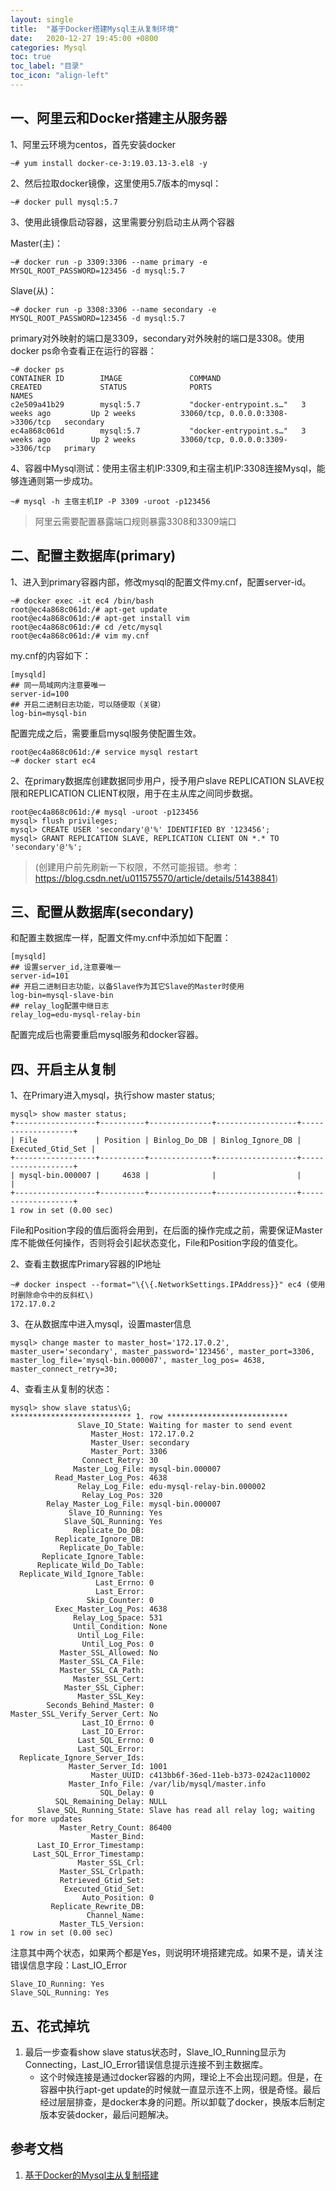 ```yaml
---
layout: single
title:  "基于Docker搭建Mysql主从复制环境"
date:   2020-12-27 19:45:00 +0800
categories: Mysql
toc: true
toc_label: "目录"
toc_icon: "align-left"
---
```


## 一、阿里云和Docker搭建主从服务器
1、阿里云环境为centos，首先安装docker
```
~# yum install docker-ce-3:19.03.13-3.el8 -y
```

2、然后拉取docker镜像，这里使用5.7版本的mysql：
```
~# docker pull mysql:5.7
```

3、使用此镜像启动容器，这里需要分别启动主从两个容器

Master(主)：
```
~# docker run -p 3309:3306 --name primary -e MYSQL_ROOT_PASSWORD=123456 -d mysql:5.7
```

Slave(从)：
```
~# docker run -p 3308:3306 --name secondary -e MYSQL_ROOT_PASSWORD=123456 -d mysql:5.7
```
primary对外映射的端口是3309，secondary对外映射的端口是3308。使用docker ps命令查看正在运行的容器：
```
~# docker ps
CONTAINER ID        IMAGE               COMMAND                  CREATED             STATUS              PORTS                               NAMES
c2e509a41b29        mysql:5.7           "docker-entrypoint.s…"   3 weeks ago         Up 2 weeks          33060/tcp, 0.0.0.0:3308->3306/tcp   secondary
ec4a868c061d        mysql:5.7           "docker-entrypoint.s…"   3 weeks ago         Up 2 weeks          33060/tcp, 0.0.0.0:3309->3306/tcp   primary
```
4、容器中Mysql测试：使用主宿主机IP:3309,和主宿主机IP:3308连接Mysql，能够连通则第一步成功。
```
~# mysql -h 主宿主机IP -P 3309 -uroot -p123456 
```

> 阿里云需要配置暴露端口规则暴露3308和3309端口

## 二、配置主数据库(primary)
1、进入到primary容器内部，修改mysql的配置文件my.cnf，配置server-id。
```
~# docker exec -it ec4 /bin/bash
root@ec4a868c061d:/# apt-get update
root@ec4a868c061d:/# apt-get install vim
root@ec4a868c061d:/# cd /etc/mysql
root@ec4a868c061d:/# vim my.cnf
```
my.cnf的内容如下：
```
[mysqld]
## 同一局域网内注意要唯一
server-id=100  
## 开启二进制日志功能，可以随便取（关键）
log-bin=mysql-bin
```
配置完成之后，需要重启mysql服务使配置生效。
```
root@ec4a868c061d:/# service mysql restart
~# docker start ec4
```

2、在primary数据库创建数据同步用户，授予用户slave REPLICATION SLAVE权限和REPLICATION CLIENT权限，用于在主从库之间同步数据。
```
root@ec4a868c061d:/# mysql -uroot -p123456
mysql> flush privileges; 
mysql> CREATE USER 'secondary'@'%' IDENTIFIED BY '123456';
mysql> GRANT REPLICATION SLAVE, REPLICATION CLIENT ON *.* TO 'secondary'@'%';
```
> (创建用户前先刷新一下权限，不然可能报错。参考：https://blog.csdn.net/u011575570/article/details/51438841)

## 三、配置从数据库(secondary)

和配置主数据库一样，配置文件my.cnf中添加如下配置：
```
[mysqld]
## 设置server_id,注意要唯一
server-id=101  
## 开启二进制日志功能，以备Slave作为其它Slave的Master时使用
log-bin=mysql-slave-bin   
## relay_log配置中继日志
relay_log=edu-mysql-relay-bin
```

配置完成后也需要重启mysql服务和docker容器。

## 四、开启主从复制
1、在Primary进入mysql，执行show master status;
```
mysql> show master status;
+------------------+----------+--------------+------------------+-------------------+
| File             | Position | Binlog_Do_DB | Binlog_Ignore_DB | Executed_Gtid_Set |
+------------------+----------+--------------+------------------+-------------------+
| mysql-bin.000007 |     4638 |              |                  |                   |
+------------------+----------+--------------+------------------+-------------------+
1 row in set (0.00 sec)
```
File和Position字段的值后面将会用到，在后面的操作完成之前，需要保证Master库不能做任何操作，否则将会引起状态变化，File和Position字段的值变化。

2、查看主数据库Primary容器的IP地址
```
~# docker inspect --format="\{\{.NetworkSettings.IPAddress}}" ec4 (使用时删除命令中的反斜杠\)
172.17.0.2
```

3、在从数据库中进入mysql，设置master信息
```
mysql> change master to master_host='172.17.0.2', master_user='secondary', master_password='123456', master_port=3306, master_log_file='mysql-bin.000007', master_log_pos= 4638, master_connect_retry=30;
```
4、查看主从复制的状态：
```
mysql> show slave status\G;
*************************** 1. row ***************************
               Slave_IO_State: Waiting for master to send event
                  Master_Host: 172.17.0.2
                  Master_User: secondary
                  Master_Port: 3306
                Connect_Retry: 30
              Master_Log_File: mysql-bin.000007
          Read_Master_Log_Pos: 4638
               Relay_Log_File: edu-mysql-relay-bin.000002
                Relay_Log_Pos: 320
        Relay_Master_Log_File: mysql-bin.000007
             Slave_IO_Running: Yes
            Slave_SQL_Running: Yes
              Replicate_Do_DB: 
          Replicate_Ignore_DB: 
           Replicate_Do_Table: 
       Replicate_Ignore_Table: 
      Replicate_Wild_Do_Table: 
  Replicate_Wild_Ignore_Table: 
                   Last_Errno: 0
                   Last_Error: 
                 Skip_Counter: 0
          Exec_Master_Log_Pos: 4638
              Relay_Log_Space: 531
              Until_Condition: None
               Until_Log_File: 
                Until_Log_Pos: 0
           Master_SSL_Allowed: No
           Master_SSL_CA_File: 
           Master_SSL_CA_Path: 
              Master_SSL_Cert: 
            Master_SSL_Cipher: 
               Master_SSL_Key: 
        Seconds_Behind_Master: 0
Master_SSL_Verify_Server_Cert: No
                Last_IO_Errno: 0
                Last_IO_Error: 
               Last_SQL_Errno: 0
               Last_SQL_Error: 
  Replicate_Ignore_Server_Ids: 
             Master_Server_Id: 1001
                  Master_UUID: c413bb6f-36ed-11eb-b373-0242ac110002
             Master_Info_File: /var/lib/mysql/master.info
                    SQL_Delay: 0
          SQL_Remaining_Delay: NULL
      Slave_SQL_Running_State: Slave has read all relay log; waiting for more updates
           Master_Retry_Count: 86400
                  Master_Bind: 
      Last_IO_Error_Timestamp: 
     Last_SQL_Error_Timestamp: 
               Master_SSL_Crl: 
           Master_SSL_Crlpath: 
           Retrieved_Gtid_Set: 
            Executed_Gtid_Set: 
                Auto_Position: 0
         Replicate_Rewrite_DB: 
                 Channel_Name: 
           Master_TLS_Version: 
1 row in set (0.00 sec)
```
注意其中两个状态，如果两个都是Yes，则说明环境搭建完成。如果不是，请关注错误信息字段：Last_IO_Error
```
Slave_IO_Running: Yes
Slave_SQL_Running: Yes
```

## 五、花式掉坑
1. 最后一步查看show slave status状态时，Slave_IO_Running显示为Connecting，Last_IO_Error错误信息提示连接不到主数据库。
   - 这个时候连接是通过docker容器的内网，理论上不会出现问题。但是，在容器中执行apt-get update的时候就一直显示连不上网，很是奇怪。最后经过层层排查，是docker本身的问题。所以卸载了docker，换版本后制定版本安装docker，最后问题解决。



## 参考文档
1. [基于Docker的Mysql主从复制搭建](https://www.cnblogs.com/linjiaxin/p/12761296.html)